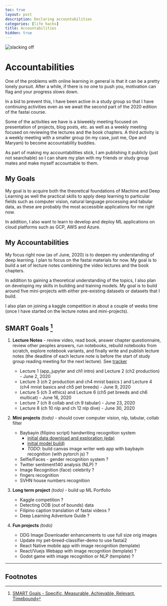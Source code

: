 ```yaml
---
toc: true
layout: post
description: Declaring accountabilities
categories: [life hacks]
title: Accountabilities
hidden: true
---
```

![slacking off](https://imgs.xkcd.com/comics/compiling.png)
# Accountabilities

One of the problems with online learning in general is that it can be a pretty lonely pursuit. After a while, if there is no one to push you, motivation can flag and your progress slows down.

In a bid to prevent this, I have been active in a study group so that I have continuing activities even as we await the second part of the 2020 edition of the fastai course.

Some of the activities we have is a biweekly meeting focused on presentation of projects, blog posts, etc. as well as a weekly meeting focused on reviewing the lectures and the book chapters. A third activity is a weekly meeting with a smaller group (in my case, just me, Ope and Maryam) to become accountability buddies.

As part of making my accountabilities stick, I am publishing it publicly (just not searchable) so I can share my plan with my friends or study group mates and make myself accountable to them.

## My Goals

My goal is to acquire both the theoretical foundations of Machine and Deep Learning as well the practical skills to apply deep learning to particular fields such as computer vision, natural language processing and tabular data, as these are probably the most accessible applications for me right now.

In addition, I also want to learn to develop and deploy ML applications on cloud platforms such as GCP, AWS and Azure.

## My Accountabilities 

My focus right now (as of June, 2020) is to deepen my understanding of deep learning. 
I plan to focus on the fastai materials for now. My goal is to build a set of lecture notes combining the video lectures and the book chapters.

In addition to gaining a theoretical understanding of the topics, I also plan on developing my skills in building and training models. My goal is to build around five mini-projects with either pre-existing datasets or datasets that I build.

I also plan on joining a kaggle competition in about a couple of weeks time (once I have started on the lecture notes and mini-projects).

## SMART Goals [^1]

1. **Lecture Notes** - review video, read book, answer chapter questionnaire, review other peoples answers, run notebooks, rebuild notebooks from scratch, explore notebook variants, and finally write and publish lecture notes (the deadline of each lecture note is before the start of study group reading meeting for the next lecture). See [tracker](https://docs.google.com/spreadsheets/d/1TOrSfRrLD9i1He8gac9CQ2vXGzF-bnZMimyvhNc6bsg/edit#gid=0)	

	* Lecture 1 (app_jupyter and ch1 intro) and Lecture 2 (ch2 production) - June 2, 2020
	* Lecture 3 (ch 2 production and ch4 mnist basics ) and Lecture 4 (ch4 mnist basics and ch5 pet breeds) - June 9, 2020
	* Lecture 5 (ch 3 ethics) and Lecture 6 (ch5 pet breeds and ch6 multicat) - June 16, 2020
	* Lecture 7 (ch 8 collab and ch 9 tabular) - June 23, 2020
	* Lecture 8 (ch 10 nlp and ch 12 nlp dive) - June 30, 2020

2. **Mini projects** _(todo)_ - should cover computer vision, nlp, tabular, collab filter

	* Baybayin (filipino script) handwriting recognition system
		* [initial data download and exploration (eda)](https://github.com/butchland/fastai_nb_explorations/blob/master/baybayin_handwritten_character_dataset_initial_eda.ipynb)
		* [initial model build)](https://github.com/butchland/fastai_nb_explorations/blob/master/baybayin_handwritten_character_dataset_initial_model_build.ipynb)
		* _TODO_: build canvas image writer web app with baybayin recognition (with pytorch js) ?
	* Selfie/Faces - gender recognition system ?
	* Twitter sentiment140 analysis (NLP) ?
	* Image Recognition (face) celebrity ?
	* fingers recognition 
	* SVHN house numbers recognition


3. **Long term project** _(todo)_ - build up ML Portfolio

	* Kaggle competition ?
	* Detecting OOB (out of bounds) data
	* Filipino caption translation of fastai videos ?
	* Deep Learning Adventure Guide ?

4. **Fun projects** _(todo)_

	* DDG Image Downloader enhancements to use full size orig images
	* Update my pet-breed-classifier-demo to use fastai2
	* React Native mobile app with image recognition (template)
	* React/Vuejs Webapp with image recognition (template) ?
	* Godot game with image recognition or NLP (template) ?

---
## Footnotes

[^1]: [SMART Goals - Specific, Measurable, Achievable, Relevant, Timebound](https://en.wikipedia.org/wiki/SMART_criteria)
